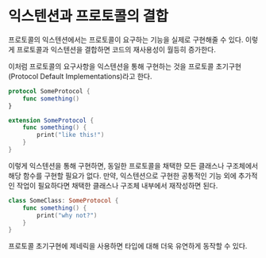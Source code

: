 # 익스텐션과 프로토콜의 결합

프로토콜의 익스텐션에서는 프로토콜이 요구하는 기능을 실제로 구현해줄 수 있다. 이렇게 프로토콜과 익스텐션을 결합하면 코드의 재사용성이 월등히 증가한다.

이처럼 프로토콜의 요구사항을 익스텐션을 통해 구현하는 것을 프로토콜 초기구현(Protocol Default Implementations)라고 한다.

```swift
protocol SomeProtocol {
	func something()
}

extension SomeProtocol {
	func something() {
		print("like this!")
	}
}
```

이렇게 익스텐션을 통해 구현하면, 동일한 프로토콜을 채택한 모든 클래스나 구조체에서 해당 함수를 구현할 필요가 없다. 만약, 익스텐션으로 구현한 공통적인 기능 외에 추가적인 작업이 필요하다면 채택한 클래스나 구조체 내부에서 재작성하면 된다.

```swift
class SomeClass: SomeProtocol {
	func something() {
		print("why not?")
	}
}
```

프로토콜 초기구현에 제네릭을 사용하면 타입에 대해 더욱 유연하게 동작할 수 있다.